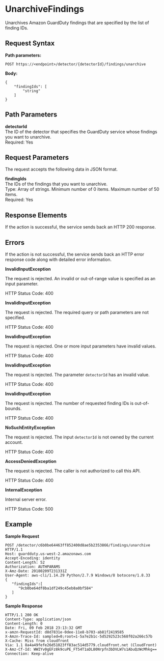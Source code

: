 # UnarchiveFindings<a name="unarchive_findings"></a>

Unarchives Amazon GuardDuty findings that are specified by the list of finding IDs\.

## Request Syntax<a name="unarchive-findings-request-syntax"></a>

**Path parameters:**

```
POST https://<endpoint>/detector/{detectorId}/findings/unarchive
```

**Body:**

```
{
    "findingIds": [
        "string"
    ]
}
```

## Path Parameters<a name="unarchive-findings-path-parameters"></a>

**detectorId**  
The ID of the detector that specifies the GuardDuty service whose findings you want to unarchive\.  
Required: Yes

## Request Parameters<a name="unarchive-findings-request-parameters"></a>

The request accepts the following data in JSON format\.

**findingIds**  
The IDs of the findings that you want to unarchive\.  
Type: Array of strings\. Minimum number of 0 items\. Maximum number of 50 items\.  
Required: Yes

## Response Elements<a name="unarchive-findings-response-parameters"></a>

If the action is successful, the service sends back an HTTP 200 response\.

## Errors<a name="unarchive-findings-errors"></a>

If the action is not successful, the service sends back an HTTP error response code along with detailed error information\.

**InvalidInputException**

The request is rejected\. An invalid or out\-of\-range value is specified as an input parameter\.

HTTP Status Code: 400 

**InvalidInputException**

The request is rejected\. The required query or path parameters are not specified\.

HTTP Status Code: 400 

**InvalidInputException**

The request is rejected\. One or more input parameters have invalid values\.

HTTP Status Code: 400 

**InvalidInputException**

The request is rejected\. The parameter `detectorId` has an invalid value\.

HTTP Status Code: 400 

**InvalidInputException**

The request is rejected\. The number of requested finding IDs is out\-of\-bounds\.

HTTP Status Code: 400 

**NoSuchEntityException**

The request is rejected\. The input `detectorId` is not owned by the current account\.

HTTP Status Code: 400 

**AccessDeniedException**

The request is rejected\. The caller is not authorized to call this API\.

HTTP Status Code: 400 

**InternalException**

Internal server error\.

HTTP Status Code: 500 

## Example<a name="unarchive-findings-example"></a>

**Sample Request**

```
POST /detector/c6b0be64463ff852400d8ae5b2353866/findings/unarchive HTTP/1.1
Host: guardduty.us-west-2.amazonaws.com
Accept-Encoding: identity
Content-Length: 52
Authorization: AUTHPARAMS
X-Amz-Date: 20180209T231331Z
User-Agent: aws-cli/1.14.29 Python/2.7.9 Windows/8 botocore/1.8.33
{  
   "findingIds":[  
      "9cb0be64df8ba1df249c45eb8a0bf584"
   ]
}
```

**Sample Response**

```
HTTP/1.1 200 OK
Content-Type: application/json
Content-Length: 0
Date: Fri, 09 Feb 2018 23:13:32 GMT
x-amzn-RequestId: d8d7831e-0dee-11e8-b703-ab81f2419585
X-Amzn-Trace-Id: sampled=0;root=1-5a7e2b1c-5d5292523c568f02a266c57b
X-Cache: Miss from cloudfront
Via: 1.1 8a4a49fefe26d51023ff83ac514d5779.cloudfront.net (CloudFront)
X-Amz-Cf-Id: WWIYv0gEFz8k9cuPE_FT54T1aDL80Nrpfn3bDVLW7s1AbuQzWcMhkg==
Connection: Keep-alive
```